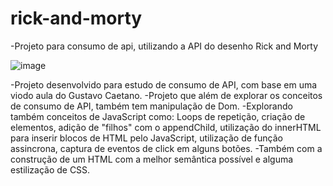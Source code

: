 # rick-and-morty
-Projeto para consumo de api, utilizando a API do desenho Rick and Morty

![image](https://github.com/user-attachments/assets/d8964594-c7bd-46d1-9f4d-67316e5f4a1f)

-Projeto desenvolvido para estudo de consumo de API, com base em uma viodo aula do Gustavo Caetano.
-Projeto que além de explorar os conceitos de consumo de API, também tem manipulação de Dom. 
-Explorando também conceitos de JavaScript como: Loops de repetição, criação de elementos, adição de "filhos" com o appendChild, utilização do innerHTML para inserir blocos de HTML pelo JavaScript, utilização de função assincrona, captura de eventos de click em alguns botões.
-Também com a construção de um HTML com a melhor semântica possível e alguma estilização de CSS.
